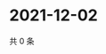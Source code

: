# 2021-12-02

共 0 条

<!-- BEGIN WEIBO -->
<!-- 最后更新时间 Thu Dec 02 2021 18:15:26 GMT+0800 (China Standard Time) -->

<!-- END WEIBO -->
